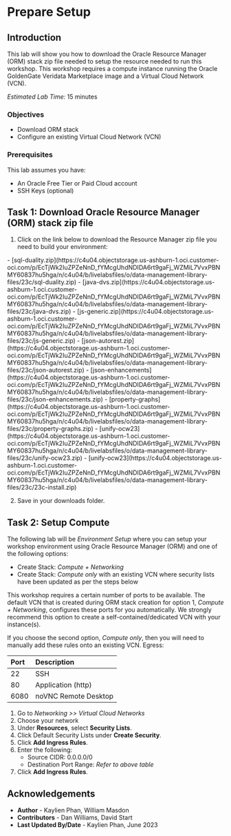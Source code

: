 # Prepare Setup

## Introduction
This lab will show you how to download the Oracle Resource Manager (ORM) stack zip file needed to setup the resource needed to run this workshop. This workshop requires a compute instance running the Oracle GoldenGate Veridata Marketplace image and a Virtual Cloud Network (VCN).

*Estimated Lab Time:* 15 minutes

### Objectives
-   Download ORM stack
-   Configure an existing Virtual Cloud Network (VCN)

### Prerequisites
This lab assumes you have:
- An Oracle Free Tier or Paid Cloud account
- SSH Keys (optional)

## Task 1: Download Oracle Resource Manager (ORM) stack zip file
1.  Click on the link below to download the Resource Manager zip file you need to build your environment:

<if type="sql-duality">
    - [sql-duality.zip](https://c4u04.objectstorage.us-ashburn-1.oci.customer-oci.com/p/EcTjWk2IuZPZeNnD_fYMcgUhdNDIDA6rt9gaFj_WZMiL7VvxPBNMY60837hu5hga/n/c4u04/b/livelabsfiles/o/data-management-library-files/23c/sql-duality.zip)
</if>
<if type="java-dvs">
    - [java-dvs.zip](https://c4u04.objectstorage.us-ashburn-1.oci.customer-oci.com/p/EcTjWk2IuZPZeNnD_fYMcgUhdNDIDA6rt9gaFj_WZMiL7VvxPBNMY60837hu5hga/n/c4u04/b/livelabsfiles/o/data-management-library-files/23c/java-dvs.zip)
</if>
<if type="js-generic">
    - [js-generic.zip](https://c4u04.objectstorage.us-ashburn-1.oci.customer-oci.com/p/EcTjWk2IuZPZeNnD_fYMcgUhdNDIDA6rt9gaFj_WZMiL7VvxPBNMY60837hu5hga/n/c4u04/b/livelabsfiles/o/data-management-library-files/23c/js-generic.zip)
</if>
<if type="json-autorest">
    - [json-autorest.zip](https://c4u04.objectstorage.us-ashburn-1.oci.customer-oci.com/p/EcTjWk2IuZPZeNnD_fYMcgUhdNDIDA6rt9gaFj_WZMiL7VvxPBNMY60837hu5hga/n/c4u04/b/livelabsfiles/o/data-management-library-files/23c/json-autorest.zip)
</if>
<if type="json-enhancements">
    - [json-enhancements](https://c4u04.objectstorage.us-ashburn-1.oci.customer-oci.com/p/EcTjWk2IuZPZeNnD_fYMcgUhdNDIDA6rt9gaFj_WZMiL7VvxPBNMY60837hu5hga/n/c4u04/b/livelabsfiles/o/data-management-library-files/23c/json-enhancements.zip)
</if>
<if type="property-graphs">
    - [property-graphs](https://c4u04.objectstorage.us-ashburn-1.oci.customer-oci.com/p/EcTjWk2IuZPZeNnD_fYMcgUhdNDIDA6rt9gaFj_WZMiL7VvxPBNMY60837hu5hga/n/c4u04/b/livelabsfiles/o/data-management-library-files/23c/property-graphs.zip)
</if>
<if type="unify-ocw23">
    - [unify-ocw23](https://c4u04.objectstorage.us-ashburn-1.oci.customer-oci.com/p/EcTjWk2IuZPZeNnD_fYMcgUhdNDIDA6rt9gaFj_WZMiL7VvxPBNMY60837hu5hga/n/c4u04/b/livelabsfiles/o/data-management-library-files/23c/unify-ocw23.zip)
</if>
<if type="23c-install">
    - [unify-ocw23](https://c4u04.objectstorage.us-ashburn-1.oci.customer-oci.com/p/EcTjWk2IuZPZeNnD_fYMcgUhdNDIDA6rt9gaFj_WZMiL7VvxPBNMY60837hu5hga/n/c4u04/b/livelabsfiles/o/data-management-library-files/23c/23c-install.zip)
</if>

2.  Save in your downloads folder.

## Task 2: Setup Compute   
The following lab will be *Environment Setup* where you can setup your workshop environment using Oracle Resource Manager (ORM) and one of the following options:
-  Create Stack:  *Compute + Networking*
-  Create Stack:  *Compute only* with an existing VCN where security lists have been updated as per the steps below

This workshop requires a certain number of ports to be available. The default VCN that is created during ORM stack creation for option 1, *Compute + Networking*, configures these ports for you automatically. We strongly recommend this option to create a self-contained/dedicated VCN with your instance(s).

If you choose the second option, *Compute only*, then you will need to manually add these rules onto an existing VCN. Egress:

| Port | Description          |
| :--- | :------------------- |
| 22   | SSH                  |
| 80   | Application (http)   |
| 6080 | noVNC Remote Desktop |

1.  Go to *Networking >> Virtual Cloud Networks*
2.  Choose your network
3.  Under **Resources**, select **Security Lists**.
4.  Click Default Security Lists under **Create Security**.
5.  Click **Add Ingress Rules**.
6.  Enter the following:  
    - Source CIDR: 0.0.0.0/0
    - Destination Port Range: *Refer to above table*
7.  Click **Add Ingress Rules**.

## Acknowledgements
* **Author** - Kaylien Phan, William Masdon
* **Contributors** -  Dan Williams, David Start
* **Last Updated By/Date** - Kaylien Phan, June 2023
